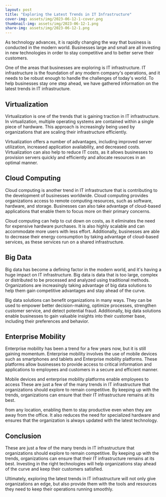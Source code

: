 ```yaml
---
layout: post
title: "Exploring the Latest Trends in IT Infrastructure"
cover-img: assets/img/2023-06-12-1-cover.png
thumbnail-img: assets/img/2023-06-12-1.png
share-img: assets/img/2023-06-12-1.png
---
```


As technology advances, it is rapidly changing the way that business is conducted in the modern world. Businesses large and small are all investing in new technologies in order to stay competitive and to better serve their customers.

One of the areas that businesses are exploring is IT infrastructure. IT infrastructure is the foundation of any modern company's operations, and it needs to be robust enough to handle the challenges of today's world. To help businesses stay one step ahead, we have gathered information on the latest trends in IT infrastructure.

## Virtualization

Virtualization is one of the trends that is gaining traction in IT infrastructure. In virtualization, multiple operating systems are contained within a single piece of hardware. This approach is increasingly being used by organizations that are scaling their infrastructure efficiently.

Virtualization offers a number of advantages, including improved server utilization, increased application availability, and decreased costs. Virtualization can also help to reduce IT costs, as it allows businesses to provision servers quickly and efficiently and allocate resources in an optimal manner.

## Cloud Computing

Cloud computing is another trend in IT infrastructure that is contributing to the development of businesses worldwide. Cloud computing provides organizations access to remote computing resources, such as software, hardware, and storage. Businesses can also take advantage of cloud-based applications that enable them to focus more on their primary concerns.

Cloud computing can help to cut down on costs, as it eliminates the need for expensive hardware purchases. It is also highly scalable and can accommodate more users with less effort. Additionally, businesses are able to decrease their energy consumption by taking advantage of cloud-based services, as these services run on a shared infrastructure. 

## Big Data

Big data has become a defining factor in the modern world, and it's having a huge impact on IT infrastructure. Big data is data that is too large, complex or distributed to be processed and analyzed using traditional methods. Organizations are increasingly taking advantage of big data solutions to help them gain competitive advantages and stay ahead of the curve.

Big data solutions can benefit organizations in many ways. They can be used to empower better decision-making, optimize processes, strengthen customer service, and detect potential fraud. Additionally, big data solutions enable businesses to gain valuable insights into their customer base, including their preferences and behavior.

## Enterprise Mobility

Enterprise mobility has been a trend for a few years now, but it is still gaining momentum. Enterprise mobility involves the use of mobile devices such as smartphones and tablets and Enterprise mobility platforms. These platforms allow businesses to provide access to critical information and applications to employees and customers in a secure and efficient manner.

Mobile devices and enterprise mobility platforms enable employees to access These are just a few of the many trends in IT infrastructure that organizations should explore to remain competitive. By keeping up with the trends, organizations can ensure that their IT infrastructure remains at its best.

from any location, enabling them to stay productive even when they are away from the office. It also reduces the need for specialized hardware and ensures that the organization is always updated with the latest technology. 

## Conclusion

These are just a few of the many trends in IT infrastructure that organizations should explore to remain competitive. By keeping up with the trends, organizations can ensure that their IT infrastructure remains at its best. Investing in the right technologies will help organizations stay ahead of the curve and keep their customers satisfied. 

Ultimately, exploring the latest trends in IT infrastructure will not only give organizations an edge, but also provide them with the tools and resources they need to keep their operations running smoothly. 
